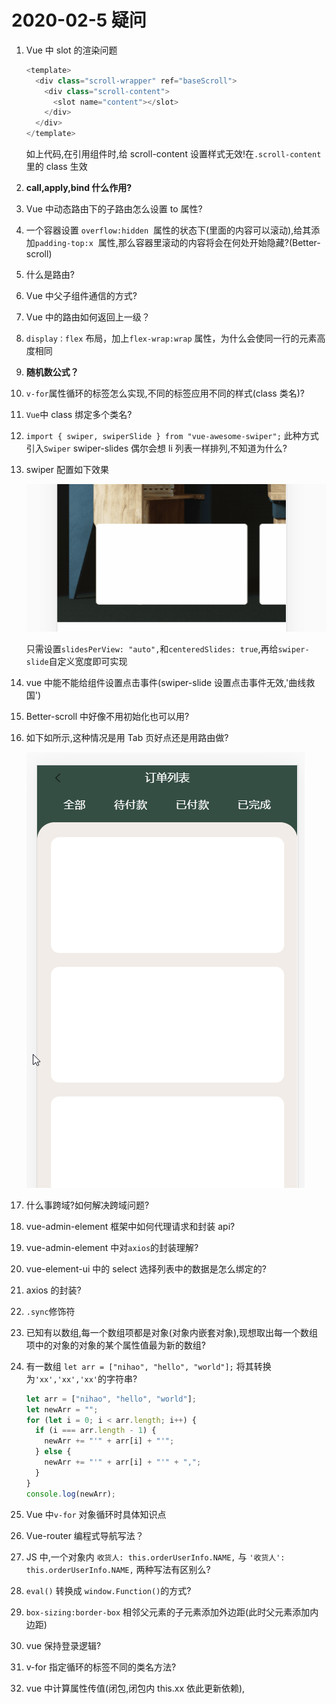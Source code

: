 # 2020-02-5 疑问

1. Vue 中 slot 的渲染问题

   ```javascript
   <template>
     <div class="scroll-wrapper" ref="baseScroll">
       <div class="scroll-content">
         <slot name="content"></slot>
       </div>
     </div>
   </template>
   ```

   如上代码,在引用组件时,给 scroll-content 设置样式无效!在`.scroll-content`里的 class 生效

2. **call,apply,bind 什么作用?**

3. Vue 中动态路由下的子路由怎么设置 to 属性?

4. 一个容器设置 `overflow:hidden`  属性的状态下(里面的内容可以滚动),给其添加`padding-top:x`  属性,那么容器里滚动的内容将会在何处开始隐藏?(Better-scroll)

5. 什么是路由?

6. Vue 中父子组件通信的方式?

7. Vue 中的路由如何返回上一级？

8. `display：flex` 布局，加上`flex-wrap:wrap` 属性，为什么会使同一行的元素高度相同

9. **随机数公式？**

10. `v-for`属性循环的标签怎么实现,不同的标签应用不同的样式(class 类名)?

11. `Vue`中 class 绑定多个类名?

12. `import { swiper, swiperSlide } from "vue-awesome-swiper";` 此种方式引入`Swiper` swiper-slides 偶尔会想 li 列表一样排列,不知道为什么?

13. swiper 配置如下效果

    ![效果图](../../assets/img/week2-pic04.gif)

    只需设置`slidesPerView: "auto",`和`centeredSlides: true`,再给`swiper-slide`自定义宽度即可实现

14. vue 中能不能给组件设置点击事件(swiper-slide 设置点击事件无效,'曲线救国')

15. Better-scroll 中好像不用初始化也可以用?

16. 如下如所示,这种情况是用 Tab 页好点还是用路由做?

    ![展示图](../../assets/img/20200205/Snipaste_2020-02-12_16-40-32.png)

17. 什么事跨域?如何解决跨域问题?

18. vue-admin-element 框架中如何代理请求和封装 api?

19. vue-admin-element 中对`axios`的封装理解?

20. vue-element-ui 中的 select 选择列表中的数据是怎么绑定的?

21. axios 的封装?

22. `.sync`修饰符

23. 已知有以数组,每一个数组项都是对象(对象内嵌套对象),现想取出每一个数组项中的对象的对象的某个属性值最为新的数组?

24. 有一数组 `let arr = ["nihao", "hello", "world"];` 将其转换为`'xx','xx','xx'`的字符串?

    ```javascript
    let arr = ["nihao", "hello", "world"];
    let newArr = "";
    for (let i = 0; i < arr.length; i++) {
      if (i === arr.length - 1) {
        newArr += "'" + arr[i] + "'";
      } else {
        newArr += "'" + arr[i] + "'" + ",";
      }
    }
    console.log(newArr);
    ```

25. Vue 中`v-for` 对象循环时具体知识点

26. Vue-router 编程式导航写法？

27. JS 中,一个对象内 `收货人: this.orderUserInfo.NAME,` 与 `'收货人': this.orderUserInfo.NAME,` 两种写法有区别么?
28. `eval()` 转换成 `window.Function()`的方式?
29. `box-sizing:border-box` 相邻父元素的子元素添加外边距(此时父元素添加内边距)
30. vue 保持登录逻辑?
31. v-for 指定循环的标签不同的类名方法?
32. vue 中计算属性传值(闭包,闭包内 this.xx 依此更新依赖),
